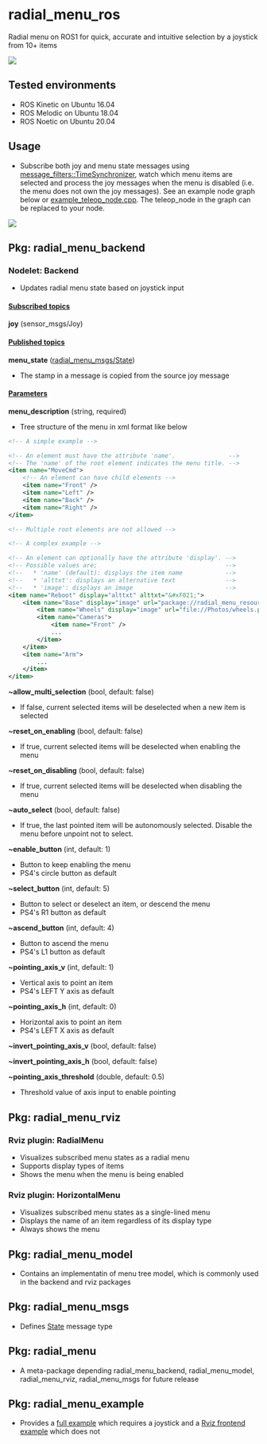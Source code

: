 # radial_menu_ros

Radial menu on ROS1 for quick, accurate and intuitive selection by a joystick from 10+ items

![](https://raw.githubusercontent.com/yoshito-n-students/radial_menu_ros/images/images/screenshot_v0_1_4.png)

## Tested environments
* ROS Kinetic on Ubuntu 16.04
* ROS Melodic on Ubuntu 18.04
* ROS Noetic on Ubuntu 20.04

## Usage
* Subscribe both joy and menu state messages using [message_filters::TimeSynchronizer](http://wiki.ros.org/message_filters#Time_Synchronizer), watch which menu items are selected and process the joy messages when the menu is disabled (i.e. the menu does not own the joy messages). See an example node graph below or [example_teleop_node.cpp](radial_menu_example/src/example_teleop_node.cpp). The teleop_node in the graph can be replaced to your node.

![](https://raw.githubusercontent.com/yoshito-n-students/radial_menu_ros/images/images/example_integration_v0_2_1.png)

## Pkg: radial_menu_backend
### Nodelet: Backend
* Updates radial menu state based on joystick input

#### <u>Subscribed topics</u>
**joy** (sensor_msgs/Joy)

#### <u>Published topics</u>
**menu_state** ([radial_menu_msgs/State](radial_menu_msgs/msg/State.msg))
* The stamp in a message is copied from the source joy message

#### <u>Parameters</u>
**menu_description** (string, required)
* Tree structure of the menu in xml format like below
```XML
<!-- A simple example -->

<!-- An element must have the attribute 'name'.               -->
<!-- The 'name' of the root element indicates the menu title. -->
<item name="MoveCmd">
    <!-- An element can have child elements -->
    <item name="Front" />
    <item name="Left" />
    <item name="Back" />
    <item name="Right" />
</item>

<!-- Multiple root elements are not allowed -->
```
```XML
<!-- A complex example -->

<!-- An element can optionally have the attribute 'display'. -->
<!-- Possible values are;                                    -->
<!--   * 'name' (default): displays the item name            -->
<!--   * 'alttxt': displays an alternative text              -->
<!--   * 'image': displays an image                          -->
<item name="Reboot" display="alttxt" alttxt="&#xF021;">
    <item name="Base" display="image" url="package://radial_menu_resources/images/base.bmp">
        <item name="Wheels" display="image" url="file://Photos/wheels.png" />
        <item name="Cameras">
            <item name="Front" />
            ...
        </item>
    </item>
    <item name="Arm">
        ...
    </item>
</item>
```

**~allow_multi_selection** (bool, default: false)
* If false, current selected items will be deselected when a new item is selected

**~reset_on_enabling** (bool, default: false)
* If true, current selected items will be deselected when enabling the menu

**~reset_on_disabling** (bool, default: false)
* If true, current selected items will be deselected when disabling the menu

**~auto_select** (bool, default: false)
* If true, the last pointed item will be autonomously selected. Disable the menu before unpoint not to select.

**~enable_button** (int, default: 1)
* Button to keep enabling the menu
* PS4's circle button as default

**~select_button** (int, default: 5)
* Button to select or deselect an item, or descend the menu
* PS4's R1 button as default

**~ascend_button** (int, default: 4)
* Button to ascend the menu
* PS4's L1 button as default

**~pointing_axis_v** (int, default: 1)
* Vertical axis to point an item
* PS4's LEFT Y axis as default

**~pointing_axis_h** (int, default: 0)
* Horizontal axis to point an item
* PS4's LEFT X axis as default

**~invert_pointing_axis_v** (bool, default: false)

**~invert_pointing_axis_h** (bool, default: false)

**~pointing_axis_threshold** (double, default: 0.5)
* Threshold value of axis input to enable pointing

## Pkg: radial_menu_rviz
### Rviz plugin: RadialMenu
* Visualizes subscribed menu states as a radial menu
* Supports display types of items
* Shows the menu when the menu is being enabled

### Rviz plugin: HorizontalMenu
* Visualizes subscribed menu states as a single-lined menu 
* Displays the name of an item regardless of its display type
* Always shows the menu

## Pkg: radial_menu_model
* Contains an implementatin of menu tree model, which is commonly used in the backend and rviz packages

## Pkg: radial_menu_msgs
* Defines [State](radial_menu_msgs/msg/State.msg) message type

## Pkg: radial_menu
* A meta-package depending radial_menu_backend, radial_menu_model, radial_menu_rviz, radial_menu_msgs for future release

## Pkg: radial_menu_example
* Provides a [full example](radial_menu_example/launch/example_full.launch) which requires a joystick and a [Rviz frontend example](radial_menu_example/launch/example_rviz.launch) which does not